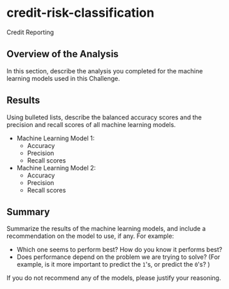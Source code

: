 # credit-risk-classification
 Credit Reporting

## Overview of the Analysis

In this section, describe the analysis you completed for the machine learning models used in this Challenge. 

## Results

Using bulleted lists, describe the balanced accuracy scores and the precision and recall scores of all machine learning models.

* Machine Learning Model 1:
  * Accuracy
  * Precision
  * Recall scores
* Machine Learning Model 2:
  * Accuracy
  * Precision
  * Recall scores

## Summary

Summarize the results of the machine learning models, and include a recommendation on the model to use, if any. For example:

* Which one seems to perform best? How do you know it performs best?
* Does performance depend on the problem we are trying to solve? (For example, is it more important to predict the `1`'s, or predict the `0`'s? )

If you do not recommend any of the models, please justify your reasoning.
